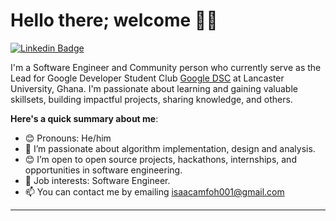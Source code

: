# Hello there; welcome 👋🏾

[![Linkedin Badge](https://img.shields.io/badge/-isaackojoamfoh-blue?style=for-the-badge&logo=Linkedin&logoColor=white&link=https://www.linkedin.com/in/iambolajiayo)](https://www.linkedin.com/in/isaac-amfoh-34344a132/)

<!-- [![Twitter Badge](https://img.shields.io/badge/-@isaackojoamfoh-1ca0f1?style=for-the-badge&logo=twitter&logoColor=white&link=https://twitter.com/isaackojoamfoh)](https://twitter.com/isaackojoamfoh) -->

I'm a Software Engineer and Community person who currently serve as the Lead for Google Developer Student Club [Google DSC](https://developers.google.com/community/gdsc) at Lancaster University, Ghana. I'm passionate about learning and gaining valuable skillsets, building impactful projects, sharing knowledge, and others.

**Here's a quick summary about me**:

- 😊 Pronouns: He/him
- 🌱 I’m passionate about algorithm implementation, design and analysis.
- 😊 I’m open to open source projects, hackathons, internships, and opportunities in software engineering.
- 💼 Job interests: Software Engineer.
- 📫 You can contact me by emailing isaacamfoh001@gmail.com

---


